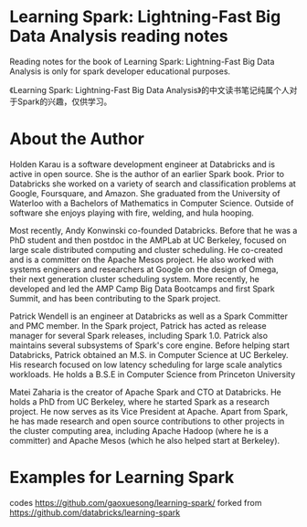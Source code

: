# Learning Spark: Lightning-Fast Big Data Analysis reading notes
Reading notes for the book of Learning Spark: Lightning-Fast Big Data Analysis is only for spark developer educational purposes.

《Learning Spark: Lightning-Fast Big Data Analysis》的中文读书笔记纯属个人对于Spark的兴趣，仅供学习。



About the Author
===

Holden Karau is a software development engineer at Databricks and is active in open source. She is the author of an earlier Spark book. Prior to Databricks she worked on a variety of search and classification problems at Google, Foursquare, and Amazon. She graduated from the University of Waterloo with a Bachelors of Mathematics in Computer Science. Outside of software she enjoys playing with fire, welding, and hula hooping.

Most recently, Andy Konwinski co-founded Databricks. Before that he was a PhD student and then postdoc in the AMPLab at UC Berkeley, focused on large scale distributed computing and cluster scheduling. He co-created and is a committer on the Apache Mesos project. He also worked with systems engineers and researchers at Google on the design of Omega, their next generation cluster scheduling system. More recently, he developed and led the AMP Camp Big Data Bootcamps and first Spark Summit, and has been contributing to the Spark project.

Patrick Wendell is an engineer at Databricks as well as a Spark Committer and PMC member. In the Spark project, Patrick has acted as release manager for several Spark releases, including Spark 1.0. Patrick also maintains several subsystems of Spark's core engine. Before helping start Databricks, Patrick obtained an M.S. in Computer Science at UC Berkeley. His research focused on low latency scheduling for large scale analytics workloads. He holds a B.S.E in Computer Science from Princeton University

Matei Zaharia is the creator of Apache Spark and CTO at Databricks. He holds a PhD from UC Berkeley, where he started Spark as a research project. He now serves as its Vice President at Apache. Apart from Spark, he has made research and open source contributions to other projects in the cluster computing area, including Apache Hadoop (where he is a committer) and Apache Mesos (which he also helped start at Berkeley).

Examples for Learning Spark
===
codes https://github.com/gaoxuesong/learning-spark/  forked from https://github.com/databricks/learning-spark
